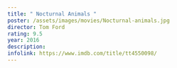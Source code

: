 ```yaml
---
title: " Nocturnal Animals "
poster: /assets/images/movies/Nocturnal-animals.jpg
director: Tom Ford
rating: 9.5
year: 2016
description:
infolink: https://www.imdb.com/title/tt4550098/
---
```

